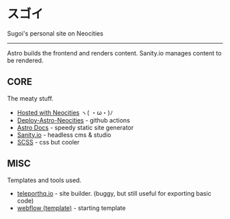 # スゴイ

Sugoi's personal site on Neocities

---

Astro builds the frontend and renders content. Sanity.io manages content to be rendered.

## CORE

The meaty stuff.

- [Hosted with Neocities](https://neocities.org/) ヽ( ・ω・)ﾉ
- [Deploy-Astro-Neocities](https://github.com/professorsugoi/Deploy-Astro-Neocities) - github actions
- [Astro Docs](https://docs.astro.build) - speedy static site generator
- [Sanity.io](https://docs.astro.build/en/guides/cms/sanity/) - headless cms & studio
- [SCSS](https://sass-lang.com/) - css but cooler

## MISC

Templates and tools used.

- [teleporthq.io](https://teleporthq.io) - site builder. (buggy, but still useful for exporting basic code)
- [webflow (template)](https://webflow.com/made-in-webflow/website/Art-archive) - starting template
